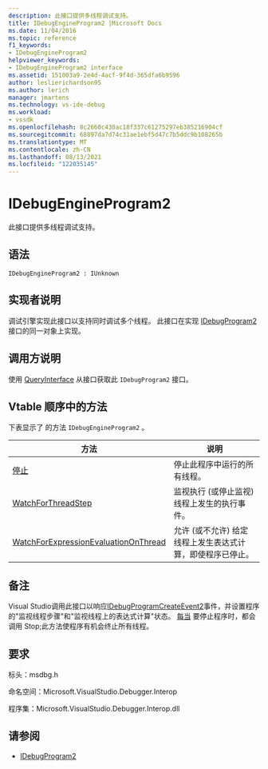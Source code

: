 ```yaml
---
description: 此接口提供多线程调试支持。
title: IDebugEngineProgram2 |Microsoft Docs
ms.date: 11/04/2016
ms.topic: reference
f1_keywords:
- IDebugEngineProgram2
helpviewer_keywords:
- IDebugEngineProgram2 interface
ms.assetid: 151003a9-2e4d-4acf-9f4d-365dfa6b9596
author: leslierichardson95
ms.author: lerich
manager: jmartens
ms.technology: vs-ide-debug
ms.workload:
- vssdk
ms.openlocfilehash: 8c2660c430ac18f337c61275297eb385216904cf
ms.sourcegitcommit: 68897da7d74c31ae1ebf5d47c7b5ddc9b108265b
ms.translationtype: MT
ms.contentlocale: zh-CN
ms.lasthandoff: 08/13/2021
ms.locfileid: "122035145"
---
```

# <a name="idebugengineprogram2"></a>IDebugEngineProgram2
此接口提供多线程调试支持。

## <a name="syntax"></a>语法

```
IDebugEngineProgram2 : IUnknown
```

## <a name="notes-for-implementers"></a>实现者说明
 调试引擎实现此接口以支持同时调试多个线程。 此接口在实现 [IDebugProgram2](../../../extensibility/debugger/reference/idebugprogram2.md) 接口的同一对象上实现。

## <a name="notes-for-callers"></a>调用方说明
 使用 [QueryInterface](/cpp/atl/queryinterface) 从接口获取此 `IDebugProgram2` 接口。

## <a name="methods-in-vtable-order"></a>Vtable 顺序中的方法
 下表显示了 的方法 `IDebugEngineProgram2` 。

|方法|说明|
|------------|-----------------|
|[停止](../../../extensibility/debugger/reference/idebugengineprogram2-stop.md)|停止此程序中运行的所有线程。|
|[WatchForThreadStep](../../../extensibility/debugger/reference/idebugengineprogram2-watchforthreadstep.md)|监视执行 (或停止监视) 线程上发生的执行事件。|
|[WatchForExpressionEvaluationOnThread](../../../extensibility/debugger/reference/idebugengineprogram2-watchforexpressionevaluationonthread.md)|允许 (或不允许) 给定线程上发生表达式计算，即使程序已停止。|

## <a name="remarks"></a>备注
 Visual Studio调用此接口以响应[IDebugProgramCreateEvent2](../../../extensibility/debugger/reference/idebugprogramcreateevent2.md)事件，并设置程序的"监视线程步骤"和"监视线程上的表达式计算"状态。 [每当](../../../extensibility/debugger/reference/idebugengineprogram2-stop.md) 要停止程序时，都会调用 Stop;此方法使程序有机会终止所有线程。

## <a name="requirements"></a>要求
 标头：msdbg.h

 命名空间：Microsoft.VisualStudio.Debugger.Interop

 程序集：Microsoft.VisualStudio.Debugger.Interop.dll

## <a name="see-also"></a>请参阅
- [IDebugProgram2](../../../extensibility/debugger/reference/idebugprogram2.md)
